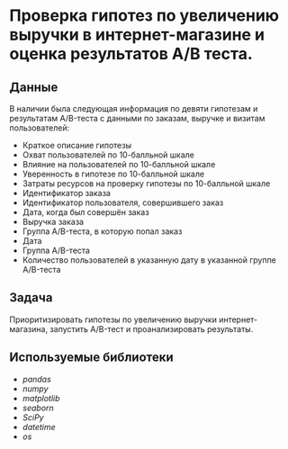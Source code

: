 # Проверка гипотез по увеличению выручки в интернет-магазине и оценка результатов A/B теста.


## Данные

В наличии была следующая информация по девяти гипотезам и результатам A/B-теста с данными по заказам, выручке и визитам пользователей:
- Краткое описание гипотезы
- Охват пользователей по 10-балльной шкале
- Влияние на пользователей по 10-балльной шкале
- Уверенность в гипотезе по 10-балльной шкале
- Затраты ресурсов на проверку гипотезы по 10-балльной шкале  
- Идентификатор заказа
- Идентификатор пользователя, совершившего заказ
- Дата, когда был совершён заказ
- Выручка заказа
- Группа A/B-теста, в которую попал заказ
- Дата
- Группа A/B-теста
- Количество пользователей в указанную дату в указанной группе A/B-теста
  
## Задача

Приоритизировать гипотезы по увеличению выручки интернет-магазина, запустить A/B-тест и проанализировать результаты.

## Используемые библиотеки
* *pandas*
* *numpy* 
* *matplotlib* 
* *seaborn* 
* *SciPy* 
* *datetime* 
* *os*